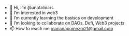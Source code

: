 - 👋 Hi, I’m @unatalmars
- 👀 I’m interested in web3
- 🌱 I’m currently learning the basiscs on development 
- 💞️ I’m looking to collaborate on DAOs, Defi, Web3 projects
- 📫 How to reach me marianagomezm21@gmail.com
<!---
unatalmars/unatalmars is a ✨ special ✨ repository because its `README.md` (this file) appears on your GitHub profile.
You can click the Preview link to take a look at your changes.
--->
